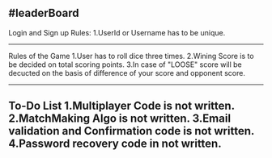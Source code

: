 #leaderBoard
------------------------------------------------------------------------------------------
Login and Sign up Rules:
  1.UserId or Username has to be unique.

-------------------------------------------------------------------------------------------

Rules of the Game
  1.User has to roll dice three times.
  2.Wining Score is to be decided on total scoring points.
  3.In case of "LOOSE" score will be decucted on the basis of difference of your score and opponent score.

--------------------------------------------------------------------------------------------

To-Do List
  1.Multiplayer Code is not written.
  2.MatchMaking Algo is not written.
  3.Email validation and Confirmation code is not written.
  4.Password recovery code in not written.
---------------------------------------------------------------------------------------------

